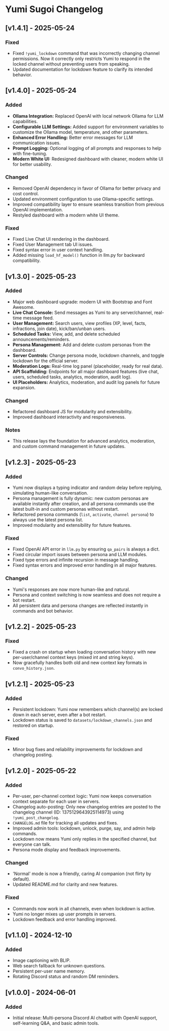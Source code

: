 # Yumi Sugoi Changelog

## [v1.4.1] - 2025-05-24
### Fixed
- Fixed `!yumi_lockdown` command that was incorrectly changing channel permissions. Now it correctly only restricts Yumi to respond in the locked channel without preventing users from speaking.
- Updated documentation for lockdown feature to clarify its intended behavior.

## [v1.4.0] - 2025-05-24
### Added
- **Ollama Integration:** Replaced OpenAI with local network Ollama for LLM capabilities.
- **Configurable LLM Settings:** Added support for environment variables to customize the Ollama model, temperature, and other parameters.
- **Enhanced Error Handling:** Better error messages for LLM communication issues.
- **Prompt Logging:** Optional logging of all prompts and responses to help with fine-tuning.
- **Modern White UI:** Redesigned dashboard with cleaner, modern white UI for better usability.

### Changed
- Removed OpenAI dependency in favor of Ollama for better privacy and cost control.
- Updated environment configuration to use Ollama-specific settings.
- Improved compatibility layer to ensure seamless transition from previous OpenAI implementation.
- Restyled dashboard with a modern white UI theme.

### Fixed
- Fixed Live Chat UI rendering in the dashboard.
- Fixed User Management tab UI issues.
- Fixed syntax error in user context handling.
- Added missing `load_hf_model()` function in llm.py for backward compatibility.

## [v1.3.0] - 2025-05-23
### Added
- Major web dashboard upgrade: modern UI with Bootstrap and Font Awesome.
- **Live Chat Console:** Send messages as Yumi to any server/channel, real-time message feed.
- **User Management:** Search users, view profiles (XP, level, facts, infractions, join date), kick/ban/unban users.
- **Scheduled Tasks:** View, add, and delete scheduled announcements/reminders.
- **Persona Management:** Add and delete custom personas from the dashboard.
- **Server Controls:** Change persona mode, lockdown channels, and toggle lockdown for the official server.
- **Moderation Logs:** Real-time log panel (placeholder, ready for real data).
- **API Scaffolding:** Endpoints for all major dashboard features (live chat, users, scheduled tasks, analytics, moderation, audit log).
- **UI Placeholders:** Analytics, moderation, and audit log panels for future expansion.

### Changed
- Refactored dashboard JS for modularity and extensibility.
- Improved dashboard interactivity and responsiveness.

### Notes
- This release lays the foundation for advanced analytics, moderation, and custom command management in future updates.

## [v1.2.3] - 2025-05-23
### Added
- Yumi now displays a typing indicator and random delay before replying, simulating human-like conversation.
- Persona management is fully dynamic: new custom personas are available instantly after creation, and all persona commands use the latest built-in and custom personas without restart.
- Refactored persona commands (`list`, `activate`, `channel persona`) to always use the latest persona list.
- Improved modularity and extensibility for future features.

### Fixed
- Fixed OpenAI API error in `llm.py` by ensuring `qa_pairs` is always a dict.
- Fixed circular import issues between persona and LLM modules.
- Fixed type errors and infinite recursion in message handling.
- Fixed syntax errors and improved error handling in all major features.

### Changed
- Yumi's responses are now more human-like and natural.
- Persona and context switching is now seamless and does not require a bot restart.
- All persistent data and persona changes are reflected instantly in commands and bot behavior.

## [v1.2.2] - 2025-05-23
### Fixed
- Fixed a crash on startup when loading conversation history with new per-user/channel context keys (mixed int and string keys).
- Now gracefully handles both old and new context key formats in `convo_history.json`.

## [v1.2.1] - 2025-05-23
### Added
- Persistent lockdown: Yumi now remembers which channel(s) are locked down in each server, even after a bot restart.
- Lockdown status is saved to `datasets/lockdown_channels.json` and restored on startup.

### Fixed
- Minor bug fixes and reliability improvements for lockdown and changelog posting.

## [v1.2.0] - 2025-05-22
### Added
- Per-user, per-channel context logic: Yumi now keeps conversation context separate for each user in servers.
- Changelog auto-posting: Only new changelog entries are posted to the changelog channel (ID: 1375129643925114973) using `!yumi_post_changelog`.
- `CHANGELOG.md` file for tracking all updates and fixes.
- Improved admin tools: lockdown, unlock, purge, say, and admin help commands.
- Lockdown now means Yumi only replies in the specified channel, but everyone can talk.
- Persona mode display and feedback improvements.

### Changed
- 'Normal' mode is now a friendly, caring AI companion (not flirty by default).
- Updated README.md for clarity and new features.

### Fixed
- Commands now work in all channels, even when lockdown is active.
- Yumi no longer mixes up user prompts in servers.
- Lockdown feedback and error handling improved.

## [v1.1.0] - 2024-12-10
### Added
- Image captioning with BLIP.
- Web search fallback for unknown questions.
- Persistent per-user name memory.
- Rotating Discord status and random DM reminders.

## [v1.0.0] - 2024-06-01
### Added
- Initial release: Multi-persona Discord AI chatbot with OpenAI support, self-learning Q&A, and basic admin tools.
